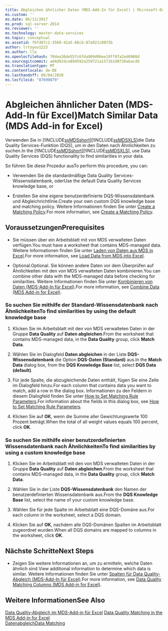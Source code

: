 ```yaml
---
title: Abgleichen ähnlicher Daten (MDS-Add-In für Excel) | Microsoft-Dokumentation
ms.custom: ''
ms.date: 06/13/2017
ms.prod: sql-server-2014
ms.reviewer: ''
ms.technology: master-data-services
ms.topic: conceptual
ms.assetid: f6fd6fc1-3569-42a5-b6cb-87a921c88f3b
author: lrtoyou1223
ms.author: lle
ms.openlocfilehash: 70dea36de557c6fda909d06ee19ff8fa2ed6908d
ms.sourcegitcommit: ad4d92dce894592a259721a1571b1d8736abacdb
ms.translationtype: MT
ms.contentlocale: de-DE
ms.lasthandoff: 08/04/2020
ms.locfileid: "87699879"
---
```

# <a name="match-similar-data-mds-add-in-for-excel"></a><span data-ttu-id="e0d9b-102">Abgleichen ähnlicher Daten (MDS-Add-In für Excel)</span><span class="sxs-lookup"><span data-stu-id="e0d9b-102">Match Similar Data (MDS Add-in for Excel)</span></span>
  <span data-ttu-id="e0d9b-103">Verwenden Sie in [!INCLUDE[ssMDSshort](../../includes/ssmdsshort-md.md)][!INCLUDE[ssMDSXLS](../../includes/ssmdsxls-md.md)]die Data Quality Services-Funktion (DQS), um in den Daten nach Ähnlichkeiten zu suchen.</span><span class="sxs-lookup"><span data-stu-id="e0d9b-103">In the [!INCLUDE[ssMDSshort](../../includes/ssmdsshort-md.md)][!INCLUDE[ssMDSXLS](../../includes/ssmdsxls-md.md)], use Data Quality Services (DQS) functionality to find similarities in your data.</span></span>  
  
 <span data-ttu-id="e0d9b-104">So führen Sie diese Prozedur aus</span><span class="sxs-lookup"><span data-stu-id="e0d9b-104">To perform this procedure, you can:</span></span>  
  
-   <span data-ttu-id="e0d9b-105">Verwenden Sie die standardmäßige Data Quality Services-Wissensdatenbank, oder</span><span class="sxs-lookup"><span data-stu-id="e0d9b-105">Use the default Data Quality Services knowledge base, or</span></span>  
  
-   <span data-ttu-id="e0d9b-106">Erstellen Sie eine eigene benutzerdefinierte DQS-Wissensdatenbank und Abgleichrichtlinie.</span><span class="sxs-lookup"><span data-stu-id="e0d9b-106">Create your own custom DQS knowledge base and matching policy.</span></span> <span data-ttu-id="e0d9b-107">Weitere Informationen finden Sie unter [Create a Matching Policy](../../data-quality-services/create-a-matching-policy.md).</span><span class="sxs-lookup"><span data-stu-id="e0d9b-107">For more information, see [Create a Matching Policy](../../data-quality-services/create-a-matching-policy.md).</span></span>  
  
## <a name="prerequisites"></a><span data-ttu-id="e0d9b-108">Voraussetzungen</span><span class="sxs-lookup"><span data-stu-id="e0d9b-108">Prerequisites</span></span>  
  
-   <span data-ttu-id="e0d9b-109">Sie müssen über ein Arbeitsblatt mit von MDS verwalteten Daten verfügen.</span><span class="sxs-lookup"><span data-stu-id="e0d9b-109">You must have a worksheet that contains MDS-managed data.</span></span> <span data-ttu-id="e0d9b-110">Weitere Informationen finden Sie unter [Laden von Daten aus MDS in Excel](export-data-to-excel-from-master-data-services.md).</span><span class="sxs-lookup"><span data-stu-id="e0d9b-110">For more information, see [Load Data from MDS into Excel](export-data-to-excel-from-master-data-services.md).</span></span>  
  
-   <span data-ttu-id="e0d9b-111">Optional.</span><span class="sxs-lookup"><span data-stu-id="e0d9b-111">Optional.</span></span> <span data-ttu-id="e0d9b-112">Sie können andere Daten vor dem Überprüfen auf Ähnlichkeiten mit den von MDS verwalteten Daten kombinieren.</span><span class="sxs-lookup"><span data-stu-id="e0d9b-112">You can combine other data with the MDS-managed data before checking for similarities.</span></span> <span data-ttu-id="e0d9b-113">Weitere Informationen finden Sie unter [Kombinieren von Daten &#40;MDS-Add-In für Excel&#41;](combine-data-mds-add-in-for-excel.md).</span><span class="sxs-lookup"><span data-stu-id="e0d9b-113">For more information, see [Combine Data &#40;MDS Add-in for Excel&#41;](combine-data-mds-add-in-for-excel.md).</span></span>  
  
### <a name="to-find-similarities-by-using-the-default-knowledge-base"></a><span data-ttu-id="e0d9b-114">So suchen Sie mithilfe der Standard-Wissensdatenbank nach Ähnlichkeiten</span><span class="sxs-lookup"><span data-stu-id="e0d9b-114">To find similarities by using the default knowledge base</span></span>  
  
1.  <span data-ttu-id="e0d9b-115">Klicken Sie im Arbeitsblatt mit den von MDS verwalteten Daten in der Gruppe **Data Quality** auf **Daten abgleichen**.</span><span class="sxs-lookup"><span data-stu-id="e0d9b-115">From the worksheet that contains MDS-managed data, in the **Data Quality** group, click **Match Data**.</span></span>  
  
2.  <span data-ttu-id="e0d9b-116">Wählen Sie im Dialogfeld **Daten abgleichen** in der Liste **DQS-Wissensdatenbank** die Option **DQS-Daten (Standard)** aus.</span><span class="sxs-lookup"><span data-stu-id="e0d9b-116">In the **Match Data** dialog box, from the **DQS Knowledge Base** list, select **DQS Data (default)**.</span></span>  
  
3.  <span data-ttu-id="e0d9b-117">Für jede Spalte, die abzugleichende Daten enthält, fügen Sie eine Zeile im Dialogfeld hinzu.</span><span class="sxs-lookup"><span data-stu-id="e0d9b-117">For each column that contains data you want to match, add a row in the dialog box.</span></span> <span data-ttu-id="e0d9b-118">Informationen zu den Feldern in diesem Dialogfeld finden Sie unter [How to Set Matching Rule Parameters](../../data-quality-services/create-a-matching-policy.md#MatchingRules).</span><span class="sxs-lookup"><span data-stu-id="e0d9b-118">For information about the fields in this dialog box, see [How to Set Matching Rule Parameters](../../data-quality-services/create-a-matching-policy.md#MatchingRules).</span></span>  
  
4.  <span data-ttu-id="e0d9b-119">Klicken Sie auf **OK**, wenn die Summe aller Gewichtungswerte 100 Prozent beträgt.</span><span class="sxs-lookup"><span data-stu-id="e0d9b-119">When the total of all weight values equals 100 percent, click **OK**.</span></span>  
  
### <a name="to-find-similarities-by-using-a-custom-knowledge-base"></a><span data-ttu-id="e0d9b-120">So suchen Sie mithilfe einer benutzerdefinierten Wissensdatenbank nach Ähnlichkeiten</span><span class="sxs-lookup"><span data-stu-id="e0d9b-120">To find similarities by using a custom knowledge base</span></span>  
  
1.  <span data-ttu-id="e0d9b-121">Klicken Sie im Arbeitsblatt mit den von MDS verwalteten Daten in der Gruppe **Data Quality** auf **Daten abgleichen**.</span><span class="sxs-lookup"><span data-stu-id="e0d9b-121">From the worksheet that contains MDS-managed data, in the **Data Quality** group, click **Match Data**.</span></span>  
  
2.  <span data-ttu-id="e0d9b-122">Wählen Sie in der Liste **DQS-Wissensdatenbank** den Namen der benutzerdefinierten Wissensdatenbank aus.</span><span class="sxs-lookup"><span data-stu-id="e0d9b-122">From the **DQS Knowledge Base** list, select the name of your custom knowledge base.</span></span>  
  
3.  <span data-ttu-id="e0d9b-123">Wählen Sie für jede Spalte im Arbeitsblatt eine DQS-Domäne aus.</span><span class="sxs-lookup"><span data-stu-id="e0d9b-123">For each column in the worksheet, select a DQS domain.</span></span>  
  
4.  <span data-ttu-id="e0d9b-124">Klicken Sie auf **OK**, nachdem alle DQS-Domänen Spalten im Arbeitsblatt zugeordnet wurden.</span><span class="sxs-lookup"><span data-stu-id="e0d9b-124">When all DQS domains are mapped to columns in the worksheet, click **OK**.</span></span>  
  
## <a name="next-steps"></a><span data-ttu-id="e0d9b-125">Nächste Schritte</span><span class="sxs-lookup"><span data-stu-id="e0d9b-125">Next Steps</span></span>  
  
-   <span data-ttu-id="e0d9b-126">Zeigen Sie weitere Informationen an, um zu ermitteln, welche Daten ähnlich sind.</span><span class="sxs-lookup"><span data-stu-id="e0d9b-126">View additional information to determine which data is similar.</span></span> <span data-ttu-id="e0d9b-127">Weitere Informationen finden Sie unter [Spalten für Data Quality-Abgleich &#40;MDS-Add-In für Excel&#41;](data-quality-matching-columns-mds-add-in-for-excel.md).</span><span class="sxs-lookup"><span data-stu-id="e0d9b-127">For more information, see [Data Quality Matching Columns &#40;MDS Add-in for Excel&#41;](data-quality-matching-columns-mds-add-in-for-excel.md).</span></span>  
  
## <a name="see-also"></a><span data-ttu-id="e0d9b-128">Weitere Informationen</span><span class="sxs-lookup"><span data-stu-id="e0d9b-128">See Also</span></span>  
 <span data-ttu-id="e0d9b-129">[Data Quality-Abgleich im MDS-Add-in für Excel](data-quality-matching-in-the-mds-add-in-for-excel.md) </span><span class="sxs-lookup"><span data-stu-id="e0d9b-129">[Data Quality Matching in the MDS Add-in for Excel](data-quality-matching-in-the-mds-add-in-for-excel.md) </span></span>  
 [<span data-ttu-id="e0d9b-130">Datenabgleich</span><span class="sxs-lookup"><span data-stu-id="e0d9b-130">Data Matching</span></span>](../../data-quality-services/data-matching.md)  
  
  
